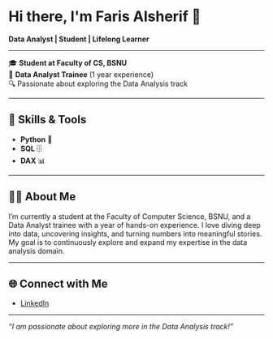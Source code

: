 # Hi there, I'm Faris Alsherif 👋

**Data Analyst | Student | Lifelong Learner**

---

🎓 **Student at Faculty of CS, BSNU**  
💼 **Data Analyst Trainee** (1 year experience)  
🔍 Passionate about exploring the Data Analysis track

---

## 🚀 Skills & Tools

- **Python** 🐍
- **SQL** 🗄️
- **DAX** 📊

---

## 🧑‍💻 About Me

I’m currently a student at the Faculty of Computer Science, BSNU, and a Data Analyst trainee with a year of hands-on experience. I love diving deep into data, uncovering insights, and turning numbers into meaningful stories. My goal is to continuously explore and expand my expertise in the data analysis domain.

---

## 🌐 Connect with Me

- [LinkedIn](https://www.linkedin.com/in/faris-alsherif)

---

_“I am passionate about exploring more in the Data Analysis track!”_
